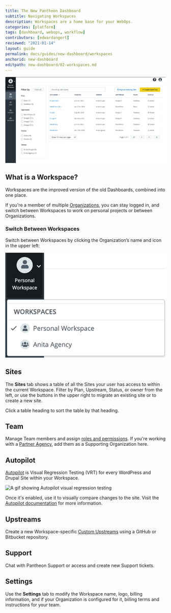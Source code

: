 ```yaml
---
title: The New Pantheon Dashboard
subtitle: Navigating Workspaces
description: Workspaces are a home base for your WebOps.
categories: [platform]
tags: [dashboard, webops, workflow]
contributors: [edwardangert]
reviewed: "2021-01-14"
layout: guide
permalink: docs/guides/new-dashboard/workspaces
anchorid: new-dashboard
editpath: new-dashboard/02-workspaces.md
---
```


![A screenshot of a Workspace with a list of sites](../../../images/dashboard/new-dashboard/workspace.png)

## What is a Workspace?

Workspaces are the improved version of the old Dashboards, combined into one place.

If you're a member of multiple [Organizations](/organizations), you can stay logged in, and switch between Workspaces to work on personal projects or between Organizations.

### Switch Between Workspaces

Switch between Workspaces by clicking the Organization’s name and icon in the upper left:

![Workspace switcher shows a personal and Agency workspace](../../../images/dashboard/new-dashboard/workspaces-selector.png)

## Sites

The **<i className="fa fa-window-restore"></i> Sites** tab shows a table of all the Sites your user has access to within the current Workspace. Filter by Plan, Upstream, Status, or owner from the left, or use the buttons in the upper right to migrate an existing site or to create a new site.

Click a table heading to sort the table by that heading.

## Team

Manage Team members and assign [roles and permissions](/change-management#roles-and-permissions). If you're working with a [Partner Agency](https://pantheon.io/plans/partner-program?docs), add them as a Supporting Organization here.
## Autopilot

[Autopilot](/autopilot) is Visual Regression Testing (VRT) for every WordPress and Drupal Site within your Workspace.

![A gif showing Autopilot visual regression testing](../../../images/dashboard/vrt.gif)

Once it's enabled, use it to visually compare changes to the site. Visit the [Autopilot documentation](/autopilot) for more information.

## Upstreams

Create a new Workspace-specific [Custom Upstreams](/custom-upstream) using a GitHub or Bitbucket repository.

## Support

Chat with Pantheon Support or access and create new Support tickets.

## Settings

Use the **Settings** tab to modify the Workspace name, logo, billing information, and if your Organization is configured for it, billing terms and instructions for your team.
